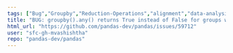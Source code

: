 ```yaml
---
tags: ["Bug","Groupby","Reduction-Operations","alignment","data-analysis","data-science","flexible","pandas","python"]
title: "BUG: groupby().any() returns True instead of False for groups where timedelta column is all null"
html_url: "https://github.com/pandas-dev/pandas/issues/59712"
user: "sfc-gh-mvashishtha"
repo: "pandas-dev/pandas"
---
```


